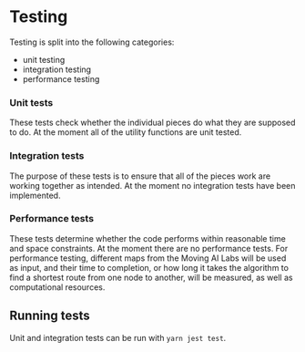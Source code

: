 # Testing

Testing is split into the following categories:

- unit testing
- integration testing
- performance testing

### Unit tests

These tests check whether the individual pieces do what they are supposed to do.
At the moment all of the utility functions are unit tested.

### Integration tests

The purpose of these tests is to ensure that all of the pieces work are working together as intended.
At the moment no integration tests have been implemented.

### Performance tests

These tests determine whether the code performs within reasonable time and space constraints.
At the moment there are no performance tests. For performance testing, different maps from the Moving AI Labs will be used as input, and their time to completion, or how long it takes the algorithm to find a shortest route from one node to another, will be measured, as well as computational resources.

## Running tests

Unit and integration tests can be run with `yarn jest test`.
